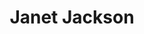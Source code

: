 ---
title: "Janet Jackson"
summary: "American recording artist and actress, born 16 May 1966 in Gary, Indiana, USA. Daughter of , sister of , , , , , , and . Having sold over 100 million records, Jackson is one of the world's best-selling music artists. She has amassed an extensive catalog, with singles such as \"Nasty\", \"Rhythm Nation\", \"That's The Way Love Goes\", \"Together Again\", and \"All For You\"; she holds the record for the most consecutive top-ten entries on the US Billboard Hot 100 singles chart with 18. In 2019, she was inducted to the Rock and Roll Hall of Fame."
image: "janet-jackson.jpg"
apple_music_artist_url: "https://music.apple.com/gb/artist/janet-jackson/1272779"
---